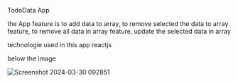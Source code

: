 TodoData App

the App feature is to add data to array, to remove selected the data to array feature, to remove all data in array feature, update the selected data in array

technologie used in this app reactjs

below the image 

![Screenshot 2024-03-30 092851](https://github.com/jeelam25/todoDataApp/assets/92732742/446ce9a3-d14e-486b-9e4e-e6329536b8ef)


